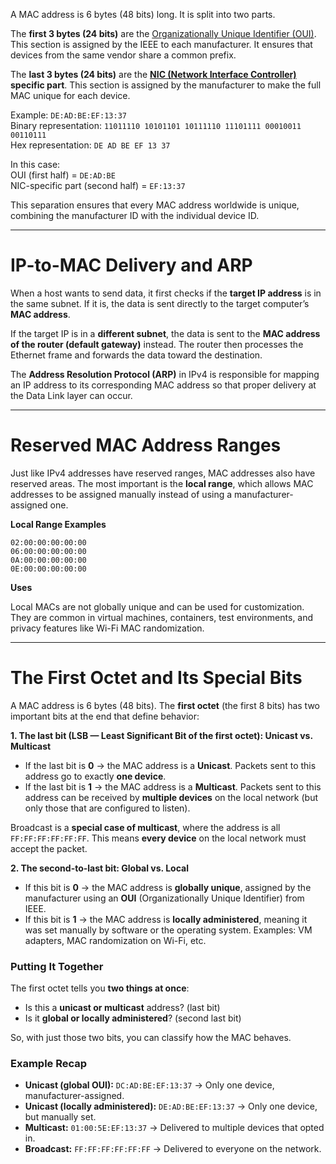 A MAC address is 6 bytes (48 bits) long. It is split into two parts.

The **first 3 bytes (24 bits)** are the <u>Organizationally Unique Identifier (OUI)</u>. This section is assigned by the IEEE to each manufacturer. It ensures that devices from the same vendor share a common prefix.

The **last 3 bytes (24 bits)** are the **<u>NIC (Network Interface Controller)</u> specific part**. This section is assigned by the manufacturer to make the full MAC unique for each device.

Example: `DE:AD:BE:EF:13:37`  
Binary representation: `11011110 10101101 10111110 11101111 00010011 00110111`  
Hex representation: `DE AD BE EF 13 37`

In this case:  
OUI (first half) = `DE:AD:BE`  
NIC-specific part (second half) = `EF:13:37`

This separation ensures that every MAC address worldwide is unique, combining the manufacturer ID with the individual device ID.

---

# **IP-to-MAC Delivery and ARP**

When a host wants to send data, it first checks if the **target IP address** is in the same subnet. If it is, the data is sent directly to the target computer’s **MAC address**.

If the target IP is in a **different subnet**, the data is sent to the **MAC address of the router (default gateway)** instead. The router then processes the Ethernet frame and forwards the data toward the destination.

The **Address Resolution Protocol (ARP)** in IPv4 is responsible for mapping an IP address to its corresponding MAC address so that proper delivery at the Data Link layer can occur.

---

# **Reserved MAC Address Ranges**

Just like IPv4 addresses have reserved ranges, MAC addresses also have reserved areas. The most important is the **local range**, which allows MAC addresses to be assigned manually instead of using a manufacturer-assigned one.

**Local Range Examples**  

`02:00:00:00:00:00`  
`06:00:00:00:00:00`  
`0A:00:00:00:00:00`  
`0E:00:00:00:00:00`

**Uses**  

Local MACs are not globally unique and can be used for customization. They are common in virtual machines, containers, test environments, and privacy features like Wi-Fi MAC randomization.

---

# The First Octet and Its Special Bits

A MAC address is 6 bytes (48 bits). The **first octet** (the first 8 bits) has two important bits at the end that define behavior:

**1. The last bit (LSB — Least Significant Bit of the first octet): Unicast vs. Multicast**

- If the last bit is **0** → the MAC address is a **Unicast**. Packets sent to this address go to exactly **one device**.
- If the last bit is **1** → the MAC address is a **Multicast**. Packets sent to this address can be received by **multiple devices** on the local network (but only those that are configured to listen).

Broadcast is a **special case of multicast**, where the address is all `FF:FF:FF:FF:FF:FF`. This means **every device** on the local network must accept the packet.

**2. The second-to-last bit: Global vs. Local**

- If this bit is **0** → the MAC address is **globally unique**, assigned by the manufacturer using an **OUI** (Organizationally Unique Identifier) from IEEE.
- If this bit is **1** → the MAC address is **locally administered**, meaning it was set manually by software or the operating system. Examples: VM adapters, MAC randomization on Wi-Fi, etc.

### Putting It Together

The first octet tells you **two things at once**:

- Is this a **unicast or multicast** address? (last bit)
- Is it **global or locally administered**? (second last bit)

So, with just those two bits, you can classify how the MAC behaves.


### Example Recap

- **Unicast (global OUI):** `DC:AD:BE:EF:13:37` → Only one device, manufacturer-assigned.
- **Unicast (locally administered):** `DE:AD:BE:EF:13:37` → Only one device, but manually set.
- **Multicast:** `01:00:5E:EF:13:37` → Delivered to multiple devices that opted in.
- **Broadcast:** `FF:FF:FF:FF:FF:FF` → Delivered to everyone on the network.